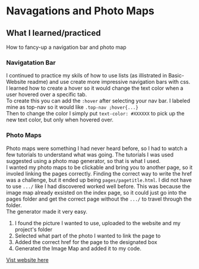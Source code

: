 # Navagations and Photo Maps
## What I learned/practiced
How to fancy-up a navigation bar and photo map

### Navigatation Bar
I continued to practice my skils of how to use lists (as illistrated in Basic-Website readme) and use create more impressive navigation bars with css.  \
I learned how to create a hover so it would change the text color when a user hovered over a specific tab.  \
To create this you can add the ```:hover``` after selecting your nav bar. I labeled mine as top-nav so it would like ```.top-nav ;hover{...}```  \
Then to change the color I simply put ```text-color: #XXXXXX``` to pick up the new text color, but only when hovered over.

### Photo Maps
Photo maps were something I had never heard before, so I had to watch a few tutorials to understand what was going. The tutorials I was used suggested using a photo map generator, so that is what I used.  \
I wanted my photo maps to be clickable and bring you to another page, so it involed linking the pages correctly. Finding the correct way to write the href was a challenge, but it ended up being ```pages/pagetitle.html```. I did not have to use ```.../``` like I had discovered worked well before. This was because the image map already exsisted on the index page, so it could just go into the pages folder and get the correct page without the ```.../```  to travel through the folder.   \
The generator made it very easy. 
1. I found the picture I wanted to use, uploaded to the website and my project's folder
2. Selected what part of the photo I wanted to link the page to
3. Added the correct href for the page to the designated box
4. Generated the Image Map and added it to my code.

[Vist website here](https://giaviolini.github.io/NavandPhotoMap/)
